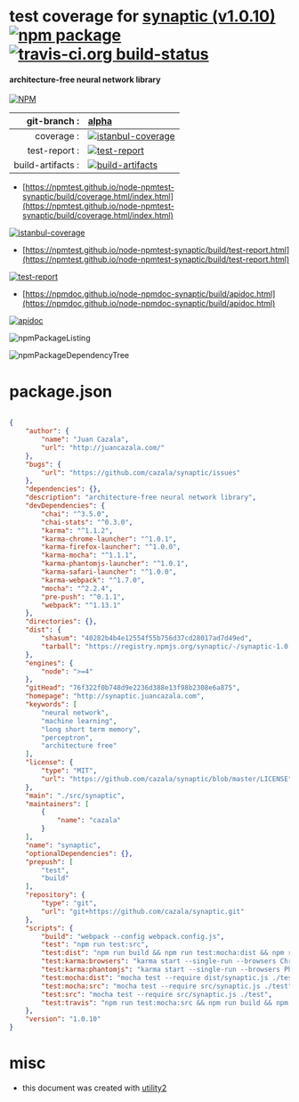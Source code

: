# test coverage for  [synaptic (v1.0.10)](http://synaptic.juancazala.com)  [![npm package](https://img.shields.io/npm/v/npmtest-synaptic.svg?style=flat-square)](https://www.npmjs.org/package/npmtest-synaptic) [![travis-ci.org build-status](https://api.travis-ci.org/npmtest/node-npmtest-synaptic.svg)](https://travis-ci.org/npmtest/node-npmtest-synaptic)
#### architecture-free neural network library

[![NPM](https://nodei.co/npm/synaptic.png?downloads=true&downloadRank=true&stars=true)](https://www.npmjs.com/package/synaptic)

| git-branch : | [alpha](https://github.com/npmtest/node-npmtest-synaptic/tree/alpha)|
|--:|:--|
| coverage : | [![istanbul-coverage](https://npmtest.github.io/node-npmtest-synaptic/build/coverage.badge.svg)](https://npmtest.github.io/node-npmtest-synaptic/build/coverage.html/index.html)|
| test-report : | [![test-report](https://npmtest.github.io/node-npmtest-synaptic/build/test-report.badge.svg)](https://npmtest.github.io/node-npmtest-synaptic/build/test-report.html)|
| build-artifacts : | [![build-artifacts](https://npmtest.github.io/node-npmtest-synaptic/glyphicons_144_folder_open.png)](https://github.com/npmtest/node-npmtest-synaptic/tree/gh-pages/build)|

- [https://npmtest.github.io/node-npmtest-synaptic/build/coverage.html/index.html](https://npmtest.github.io/node-npmtest-synaptic/build/coverage.html/index.html)

[![istanbul-coverage](https://npmtest.github.io/node-npmtest-synaptic/build/screenCapture.buildCi.browser.%252Ftmp%252Fbuild%252Fcoverage.lib.html.png)](https://npmtest.github.io/node-npmtest-synaptic/build/coverage.html/index.html)

- [https://npmtest.github.io/node-npmtest-synaptic/build/test-report.html](https://npmtest.github.io/node-npmtest-synaptic/build/test-report.html)

[![test-report](https://npmtest.github.io/node-npmtest-synaptic/build/screenCapture.buildCi.browser.%252Ftmp%252Fbuild%252Ftest-report.html.png)](https://npmtest.github.io/node-npmtest-synaptic/build/test-report.html)

- [https://npmdoc.github.io/node-npmdoc-synaptic/build/apidoc.html](https://npmdoc.github.io/node-npmdoc-synaptic/build/apidoc.html)

[![apidoc](https://npmdoc.github.io/node-npmdoc-synaptic/build/screenCapture.buildCi.browser.%252Ftmp%252Fbuild%252Fapidoc.html.png)](https://npmdoc.github.io/node-npmdoc-synaptic/build/apidoc.html)

![npmPackageListing](https://npmtest.github.io/node-npmtest-synaptic/build/screenCapture.npmPackageListing.svg)

![npmPackageDependencyTree](https://npmtest.github.io/node-npmtest-synaptic/build/screenCapture.npmPackageDependencyTree.svg)



# package.json

```json

{
    "author": {
        "name": "Juan Cazala",
        "url": "http://juancazala.com/"
    },
    "bugs": {
        "url": "https://github.com/cazala/synaptic/issues"
    },
    "dependencies": {},
    "description": "architecture-free neural network library",
    "devDependencies": {
        "chai": "^3.5.0",
        "chai-stats": "^0.3.0",
        "karma": "^1.1.2",
        "karma-chrome-launcher": "^1.0.1",
        "karma-firefox-launcher": "^1.0.0",
        "karma-mocha": "^1.1.1",
        "karma-phantomjs-launcher": "^1.0.1",
        "karma-safari-launcher": "^1.0.0",
        "karma-webpack": "^1.7.0",
        "mocha": "^2.2.4",
        "pre-push": "^0.1.1",
        "webpack": "^1.13.1"
    },
    "directories": {},
    "dist": {
        "shasum": "40282b4b4e12554f55b756d37cd28017ad7d49ed",
        "tarball": "https://registry.npmjs.org/synaptic/-/synaptic-1.0.10.tgz"
    },
    "engines": {
        "node": ">=4"
    },
    "gitHead": "76f322f0b748d9e2236d388e13f98b2308e6a875",
    "homepage": "http://synaptic.juancazala.com",
    "keywords": [
        "neural network",
        "machine learning",
        "long short term memory",
        "perceptron",
        "architecture free"
    ],
    "license": {
        "type": "MIT",
        "url": "https://github.com/cazala/synaptic/blob/master/LICENSE"
    },
    "main": "./src/synaptic",
    "maintainers": [
        {
            "name": "cazala"
        }
    ],
    "name": "synaptic",
    "optionalDependencies": {},
    "prepush": [
        "test",
        "build"
    ],
    "repository": {
        "type": "git",
        "url": "git+https://github.com/cazala/synaptic.git"
    },
    "scripts": {
        "build": "webpack --config webpack.config.js",
        "test": "npm run test:src",
        "test:dist": "npm run build && npm run test:mocha:dist && npm run test:karma:browsers",
        "test:karma:browsers": "karma start --single-run --browsers Chrome,Firefox,SafariPrivate",
        "test:karma:phantomjs": "karma start --single-run --browsers PhantomJS",
        "test:mocha:dist": "mocha test --require dist/synaptic.js ./test",
        "test:mocha:src": "mocha test --require src/synaptic.js ./test",
        "test:src": "mocha test --require src/synaptic.js ./test",
        "test:travis": "npm run test:mocha:src && npm run build && npm run test:mocha:dist"
    },
    "version": "1.0.10"
}
```



# misc
- this document was created with [utility2](https://github.com/kaizhu256/node-utility2)
